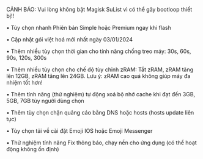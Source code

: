 CẢNH BÁO: Vui lòng không bật  Magisk SuList vì có thể gây bootloop thiết bị!!

• Tùy chọn nhanh Phiên bản Simple hoặc Premium ngay khi flash 

• Cập nhật gói việt hoá mới nhất ngày 03/01/2024

• Thêm nhiều tùy chọn thời gian cho tính năng chống treo máy: 30s, 60s, 90s, 120s, 300s

• Thêm nhiều tùy chọn cho chế độ tùy chỉnh zRAM: Tắt zRAM, zRAM tăng lên 12GB, zRAM tăng lên 24GB. 
Lưu ý: zRAM cao quá không giúp máy đa nhiệm tốt hơn!

• Thêm tính năng (thử nghiệm) tự động xoá bộ nhớ cache khi đạt đến 3GB, 5GB, 7GB tùy người dùng chọn

• Thêm tùy chọn chặn quảng cáo bằng DNS hoặc hosts (hosts update liên tục)

• Tùy chọn tải về cài đặt Emoji IOS hoặc Emoji Messenger

• Thử nghiệm tính năng Fix thông báo, chạy nền cho ứng dụng (có thể hoạt động không ổn định)
